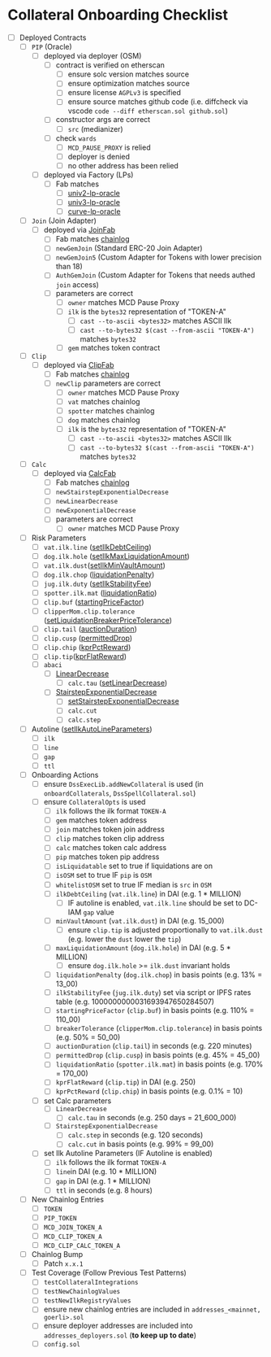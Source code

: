 # Collateral Onboarding Checklist
  * [ ] Deployed Contracts
    * [ ] `PIP` (Oracle)
      * [ ] deployed via deployer (OSM)
        * [ ] contract is verified on etherscan
          * [ ] ensure solc version matches source
          * [ ] ensure optimization matches source
          * [ ] ensure license `AGPLv3` is specified
          * [ ] ensure source matches github code (i.e. diffcheck via vscode `code --diff etherscan.sol github.sol`)
        * [ ] constructor args are correct
          * [ ] `src` (medianizer)
        * [ ] check `wards`
          * [ ] `MCD_PAUSE_PROXY` is relied
          * [ ] deployer is denied
          * [ ] no other address has been relied
      * [ ] deployed via Factory (LPs)
        * [ ] Fab matches
          * [ ] [univ2-lp-oracle](https://github.com/makerdao/univ2-lp-oracle)
          * [ ] [univ3-lp-oracle](https://github.com/makerdao/univ3-lp-oracle)
          * [ ] [curve-lp-oracle](https://github.com/makerdao/curve-lp-oracle)
    * [ ] `Join` (Join Adapter)
      * [ ] deployed via [JoinFab](https://github.com/makerdao/JoinFab/blob/master/src/JoinFab.sol)
        * [ ] Fab matches [chainlog](https://chainlog.makerdao.com/)
        * [ ] `newGemJoin` (Standard ERC-20 Join Adapter)
        * [ ] `newGemJoin5` (Custom Adapter for Tokens with lower precision than 18)
        * [ ] `AuthGemJoin` (Custom Adapter for Tokens that needs authed `join` access)
        * [ ] parameters are correct
          * [ ] `owner` matches MCD Pause Proxy
          * [ ] `ilk` is the `bytes32` representation of "TOKEN-A"
            * [ ] `cast --to-ascii <bytes32>` matches ASCII Ilk
            * [ ] `cast --to-bytes32 $(cast --from-ascii "TOKEN-A")` matches `bytes32`
          * [ ] `gem` matches token contract
    * [ ] `Clip`
      * [ ] deployed via [ClipFab](https://github.com/makerdao/dss-deploy/blob/master/src/DssDeploy.sol)
        * [ ] Fab matches [chainlog](https://chainlog.makerdao.com/)
        * [ ] `newClip` parameters are correct
          * [ ] `owner` matches MCD Pause Proxy
          * [ ] `vat` matches chainlog
          * [ ] `spotter` matches chainlog
          * [ ] `dog` matches chainlog
          * [ ] `ilk` is the `bytes32` representation of "TOKEN-A"
            * [ ] `cast --to-ascii <bytes32>` matches ASCII Ilk
            * [ ] `cast --to-bytes32 $(cast --from-ascii "TOKEN-A")` matches `bytes32`
    * [ ] `Calc`
      * [ ] deployed via [CalcFab](https://github.com/makerdao/dss-deploy/blob/master/src/DssDeploy.sol)
        * [ ] Fab matches [chainlog](https://chainlog.makerdao.com/)
        * [ ] `newStairstepExponentialDecrease`
        * [ ] `newLinearDecrease`
        * [ ] `newExponentialDecrease`
        * [ ] parameters are correct
          * [ ] `owner` matches MCD Pause Proxy
    * [ ] Risk Parameters
      * [ ] `vat.ilk.line` ([setIlkDebtCeiling](https://github.com/makerdao/dss-exec-lib/blob/v0.0.9/src/DssExecLib.sol#L611))
      * [ ] `dog.ilk.hole` ([setIlkMaxLiquidationAmount](https://github.com/makerdao/dss-exec-lib/blob/v0.0.9/src/DssExecLib.sol#L699))
      * [ ] `vat.ilk.dust`([setIlkMinVaultAmount](https://github.com/makerdao/dss-exec-lib/blob/v0.0.9/src/DssExecLib.sol#L676))
      * [ ] `dog.ilk.chop` ([liquidationPenalty](https://github.com/makerdao/dss-exec-lib/blob/v0.0.9/src/DssExecLib.sol#L689))
      * [ ] `jug.ilk.duty` ([setIlkStabilityFee](https://github.com/makerdao/dss-exec-lib/blob/v0.0.9/src/DssExecLib.sol#L792))
      * [ ] `spotter.ilk.mat`  ([liquidationRatio](https://github.com/makerdao/dss-exec-lib/blob/v0.0.9/src/DssExecLib.sol#L709))
      * [ ] `clip.buf`  ([startingPriceFactor](https://github.com/makerdao/dss-exec-lib/blob/v0.0.9/src/DssExecLib.sol#L720))
      * [ ] `clipperMom.clip.tolerance` ([setLiquidationBreakerPriceTolerance](https://github.com/makerdao/dss-exec-lib/blob/v0.0.9/src/DssExecLib.sol#L772))
      * [ ] `clip.tail` ([auctionDuration](https://github.com/makerdao/dss-exec-lib/blob/v0.0.9/src/DssExecLib.sol#L731))
      * [ ] `clip.cusp` ([permittedDrop](https://github.com/makerdao/dss-exec-lib/blob/v0.0.9/src/DssExecLib.sol#L740))
      * [ ] `clip.chip` ([kprPctReward](https://github.com/makerdao/dss-exec-lib/blob/v0.0.9/src/DssExecLib.sol#L750))
      * [ ] `clip.tip`([kprFlatReward](https://github.com/makerdao/dss-exec-lib/blob/v0.0.9/src/DssExecLib.sol#L760))
      * [ ] `abaci`
        * [ ] [LinearDecrease](https://github.com/makerdao/dss/blob/v0.0.9/src/abaci.sol#L29)
          * [ ] `calc.tau` ([setLinearDecrease](https://github.com/makerdao/dss-exec-lib/blob/v0.0.9/src/DssExecLib.sol#L811))
        * [ ] [StairstepExponentialDecrease](https://github.com/makerdao/dss/blob/v0.0.9/src/abaci.sol#L91)
          * [ ] [setStairstepExponentialDecrease](https://github.com/makerdao/dss-exec-lib/blob/v0.0.9/src/DssExecLib.sol#L822)
          * [ ] `calc.cut`
          * [ ] `calc.step`
    * [ ] Autoline ([setIlkAutoLineParameters](https://github.com/makerdao/dss-exec-lib/blob/v0.0.9/src/DssExecLib.sol#L648))
      * [ ] `ilk`
      * [ ] `line`
      * [ ] `gap`
      * [ ] `ttl`
    * [ ] Onboarding Actions
      * [ ] ensure `DssExecLib.addNewCollateral` is used (in `onboardCollaterals`, `DssSpellCollateral.sol`)
      * [ ] ensure `CollateralOpts` is used
        * [ ] `ilk` follows the ilk format `TOKEN-A`
        * [ ] `gem` matches token address
        * [ ] `join` matches token join address
        * [ ] `clip` matches token clip address
        * [ ] `calc` matches token calc address
        * [ ] `pip` matches token pip address
        * [ ] `isLiquidatable` set to true if liquidations are on
        * [ ] `isOSM` set to true IF `pip` is `OSM`
        * [ ] `whitelistOSM` set to true IF median is `src` in `OSM`
        * [ ] `ilkDebtCeiling` (`vat.ilk.line`) in DAI (e.g. 1 * MILLION)
          * [ ] IF autoline is enabled, `vat.ilk.line` should be set to DC-IAM `gap` value
        * [ ] `minVaultAmount` (`vat.ilk.dust`) in DAI (e.g. 15_000)
          * [ ] ensure `clip.tip` is adjusted proportionally to `vat.ilk.dust` (e.g. lower the `dust` lower the `tip`)
        * [ ] `maxLiquidationAmount` (`dog.ilk.hole`) in DAI (e.g. 5 * MILLION)
          * [ ] ensure `dog.ilk.hole` >= `ilk.dust` invariant holds
        * [ ] `liquidationPenalty` (`dog.ilk.chop`) in basis points (e.g. 13% = 13_00)
        * [ ] `ilkStabilityFee` (`jug.ilk.duty`) set via script or IPFS rates table (e.g. 1000000000031693947650284507)
        * [ ] `startingPriceFactor` (`clip.buf`) in basis points (e.g. 110% = 110_00)
        * [ ] `breakerTolerance` (`clipperMom.clip.tolerance`) in basis points (e.g. 50% = 50_00)
        * [ ] `auctionDuration` (`clip.tail`) in seconds (e.g. 220 minutes)
        * [ ] `permittedDrop` (`clip.cusp`) in basis points (e.g. 45% = 45_00)
        * [ ] `liquidationRatio` (`spotter.ilk.mat`) in basis points (e.g. 170% = 170_00)
        * [ ] `kprFlatReward` (`clip.tip`) in DAI (e.g. 250)
        * [ ] `kprPctReward` (`clip.chip`) in basis points (e.g. 0.1% = 10)
      * [ ] set Calc parameters
        * [ ] `LinearDecrease`
          * [ ] `calc.tau` in seconds (e.g. 250 days = 21_600_000)
        * [ ] `StairstepExponentialDecrease`
          * [ ] `calc.step` in seconds (e.g. 120 seconds)
          * [ ] `calc.cut` in basis points (e.g. 99% = 99_00)
      * [ ] set Ilk Autoline Parameters (IF Autoline is enabled)
        * [ ] `ilk` follows the ilk format `TOKEN-A`
        * [ ] `line`in DAI (e.g. 10 * MILLION)
        * [ ] `gap` in DAI (e.g. 1 * MILLION)
        * [ ] `ttl` in seconds (e.g. 8 hours)
    * [ ] New Chainlog Entries
        * [ ] `TOKEN`
        * [ ] `PIP_TOKEN`
        * [ ] `MCD_JOIN_TOKEN_A`
        * [ ] `MCD_CLIP_TOKEN_A`
        * [ ] `MCD_CLIP_CALC_TOKEN_A`
    * [ ] Chainlog Bump
      * [ ] Patch `x.x.1`
    * [ ] Test Coverage (Follow Previous Test Patterns)
      * [ ] `testCollateralIntegrations`
      * [ ] `testNewChainlogValues`
      * [ ] `testNewIlkRegistryValues`
      * [ ] ensure new chainlog entries are included in `addresses_<mainnet, goerli>.sol`
      * [ ] ensure deployer addresses are included into `addresses_deployers.sol` (**to keep up to date**)
      * [ ] `config.sol`
